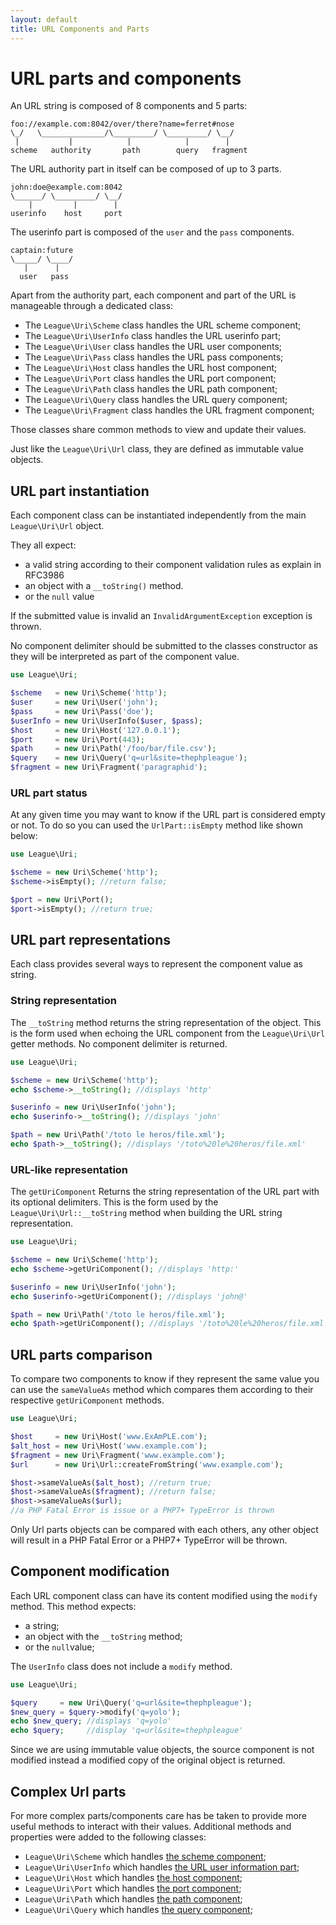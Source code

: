 ```yaml
---
layout: default
title: URL Components and Parts
---
```


# URL parts and components

An URL string is composed of 8 components and 5 parts:

~~~
foo://example.com:8042/over/there?name=ferret#nose
\_/   \______________/\_________/ \_________/ \__/
 |           |            |            |        |
scheme   authority       path        query   fragment
~~~

The URL authority part in itself can be composed of up to 3 parts.

~~~
john:doe@example.com:8042
\______/ \_________/ \__/
    |         |        |
userinfo    host     port
~~~

The userinfo part is composed of the `user` and the `pass` components.

~~~
captain:future
\_____/ \____/
   |      |
  user   pass
~~~

Apart from the authority part, each component and part of the URL is manageable through a dedicated class:

- The `League\Uri\Scheme` class handles the URL scheme component;
- The `League\Uri\UserInfo` class handles the URL userinfo part;
- The `League\Uri\User` class handles the URL user components;
- The `League\Uri\Pass` class handles the URL pass components;
- The `League\Uri\Host` class handles the URL host component;
- The `League\Uri\Port` class handles the URL port component;
- The `League\Uri\Path` class handles the URL path component;
- The `League\Uri\Query` class handles the URL query component;
- The `League\Uri\Fragment` class handles the URL fragment component;

Those classes share common methods to view and update their values.

<p class="message-notice">Just like the <code>League\Uri\Url</code> class, they are defined as immutable value objects.</p>

## URL part instantiation

Each component class can be instantiated independently from the main `League\Uri\Url` object.

They all expect:

- a valid string according to their component validation rules as explain in RFC3986
- an object with a `__toString()` method.
- or the `null` value

<p class="message-warning">If the submitted value is invalid an <code>InvalidArgumentException</code> exception is thrown.</p>

<p class="message-warning">No component delimiter should be submitted to the classes constructor as they will be interpreted as part of the component value.</p>

~~~php
use League\Uri;

$scheme   = new Uri\Scheme('http');
$user     = new Uri\User('john');
$pass     = new Uri\Pass('doe');
$userInfo = new Uri\UserInfo($user, $pass);
$host     = new Uri\Host('127.0.0.1');
$port     = new Uri\Port(443);
$path     = new Uri\Path('/foo/bar/file.csv');
$query    = new Uri\Query('q=url&site=thephpleague');
$fragment = new Uri\Fragment('paragraphid');
~~~

### URL part status

At any given time you may want to know if the URL part is considered empty or not. To do so you can used the `UrlPart::isEmpty` method like shown below:

~~~php
use League\Uri;

$scheme = new Uri\Scheme('http');
$scheme->isEmpty(); //return false;

$port = new Uri\Port();
$port->isEmpty(); //return true;
~~~

## URL part representations

Each class provides several ways to represent the component value as string.

### String representation

The `__toString` method returns the string representation of the object. This is the form used when echoing the URL component from the `League\Uri\Url` getter methods. No component delimiter is returned.

~~~php
use League\Uri;

$scheme = new Uri\Scheme('http');
echo $scheme->__toString(); //displays 'http'

$userinfo = new Uri\UserInfo('john');
echo $userinfo->__toString(); //displays 'john'

$path = new Uri\Path('/toto le heros/file.xml');
echo $path->__toString(); //displays '/toto%20le%20heros/file.xml'
~~~

### URL-like representation

The `getUriComponent` Returns the string representation of the URL part with its optional delimiters. This is the form used by the `League\Uri\Url::__toString` method when building the URL string representation.

~~~php
use League\Uri;

$scheme = new Uri\Scheme('http');
echo $scheme->getUriComponent(); //displays 'http:'

$userinfo = new Uri\UserInfo('john');
echo $userinfo->getUriComponent(); //displays 'john@'

$path = new Uri\Path('/toto le heros/file.xml');
echo $path->getUriComponent(); //displays '/toto%20le%20heros/file.xml'
~~~

## URL parts comparison

To compare two components to know if they represent the same value you can use the `sameValueAs` method which compares them according to their respective `getUriComponent` methods.

~~~php
use League\Uri;

$host     = new Uri\Host('www.ExAmPLE.com');
$alt_host = new Uri\Host('www.example.com');
$fragment = new Uri\Fragment('www.example.com');
$url      = new Uri\Url::createFromString('www.example.com');

$host->sameValueAs($alt_host); //return true;
$host->sameValueAs($fragment); //return false;
$host->sameValueAs($url);
//a PHP Fatal Error is issue or a PHP7+ TypeError is thrown
~~~

<p class="message-warning">Only Url parts objects can be compared with each others, any other object will result in a PHP Fatal Error or a PHP7+ TypeError will be thrown.</p>

## Component modification

Each URL component class can have its content modified using the `modify` method. This method expects:

- a string;
- an object with the `__toString` method;
- or the `null`value;

<p class="message-warning">The <code>UserInfo</code> class does not include a <code>modify</code> method.</p>

~~~php
use League\Uri;

$query     = new Uri\Query('q=url&site=thephpleague');
$new_query = $query->modify('q=yolo');
echo $new_query; //displays 'q=yolo'
echo $query;     //display 'q=url&site=thephpleague'
~~~

Since we are using immutable value objects, the source component is not modified instead a modified copy of the original object is returned.

## Complex Url parts

For more complex parts/components care has be taken to provide more useful methods to interact with their values. Additional methods and properties were added to the following classes:

* `League\Uri\Scheme` which handles [the scheme component](/4.0/components/scheme/);
* `League\Uri\UserInfo` which handles [the URL user information part](/4.0/components/userinfo/);
* `League\Uri\Host` which handles [the host component](/4.0/components/host/);
* `League\Uri\Port` which handles [the port component](/4.0/components/port/);
* `League\Uri\Path` which handles [the path component](/4.0/components/path/);
* `League\Uri\Query` which handles [the query component](/4.0/components/query/);
